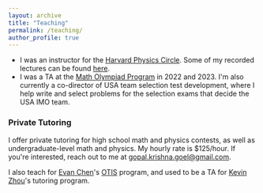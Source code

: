 ```yaml
---
layout: archive
title: "Teaching"
permalink: /teaching/
author_profile: true
---
```


* I was an instructor for the [Harvard Physics Circle](https://amir.seas.harvard.edu/harvard-physics-circle). Some of my recorded lectures can be found [here](https://www.youtube.com/watch?v=-kWUs_PkZ0w&list=PLL60sBeIGeBc1Xw4G0K_S8a6HldlO5BKa).
* I was a TA at the [Math Olympiad Program](https://www.maa.org/the-mathematical-olympiad-program-mop) in 2022 and 2023. I'm also currently a co-director of USA team selection test development, where I help write and select problems for the selection exams that decide the USA IMO team.

### Private Tutoring

I offer private tutoring for high school math and physics contests, as well as undergraduate-level math and physics.
My hourly rate is $125/hour.
If you're interested, reach out to me at gopal.krishna.goel@gmail.com.

I also teach for [Evan Chen](https://web.evanchen.cc/)'s [OTIS](https://web.evanchen.cc/otis.html) program, and used to be a TA for [Kevin Zhou](https://knzhou.github.io/)'s tutoring program.
